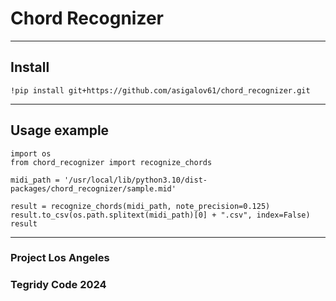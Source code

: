 # Chord Recognizer

***

## Install

```
!pip install git+https://github.com/asigalov61/chord_recognizer.git
```

***

## Usage example

```
import os
from chord_recognizer import recognize_chords

midi_path = '/usr/local/lib/python3.10/dist-packages/chord_recognizer/sample.mid'

result = recognize_chords(midi_path, note_precision=0.125)
result.to_csv(os.path.splitext(midi_path)[0] + ".csv", index=False)
result
```

***

### Project Los Angeles
### Tegridy Code 2024
